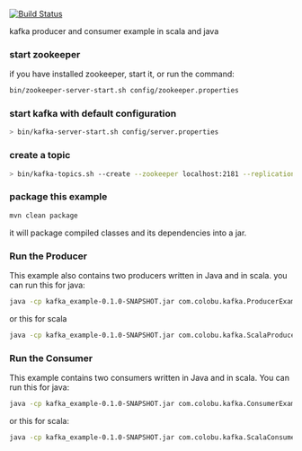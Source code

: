[![Build Status](https://drone.io/github.com/smallnest/kafka-example-in-scala/status.png)](https://drone.io/github.com/smallnest/kafka-example-in-scala/latest)

kafka producer and consumer example in scala and java


### start zookeeper
if you have installed zookeeper, start it, or
run the command:
``` sh
bin/zookeeper-server-start.sh config/zookeeper.properties
```

### start kafka with default configuration
``` sh
> bin/kafka-server-start.sh config/server.properties
```

### create a topic
``` sh
> bin/kafka-topics.sh --create --zookeeper localhost:2181 --replication-factor 1 --partitions 10 --topic test_topic
```

### package this example
``` sh
mvn clean package
```

it will package compiled classes and its dependencies into a jar.

### Run the Producer
This example also contains two producers written in Java and in scala.
you can run this for java:
``` sh
java -cp kafka_example-0.1.0-SNAPSHOT.jar com.colobu.kafka.ProducerExample 10000 test_topic localhost:9092
```
or this for scala
``` sh
java -cp kafka_example-0.1.0-SNAPSHOT.jar com.colobu.kafka.ScalaProducerExample 10000 test_topic localhost:9092
```

### Run the Consumer
This example contains two consumers written in Java and in scala.
You can run this for java:
``` sh
java -cp kafka_example-0.1.0-SNAPSHOT.jar com.colobu.kafka.ConsumerExample localhost:2181 group1 test_topic 10 0
```

or this for scala:
``` sh
java -cp kafka_example-0.1.0-SNAPSHOT.jar com.colobu.kafka.ScalaConsumerExample localhost:2181 group1 test_topic 10 0
```


